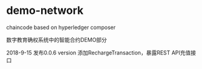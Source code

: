 # demo-network

chaincode based on hyperledger composer

数字教育确权系统中的智能合约DEMO部分

2018-9-15
发布0.0.6 version
添加RechargeTransaction，暴露REST API充值接口
